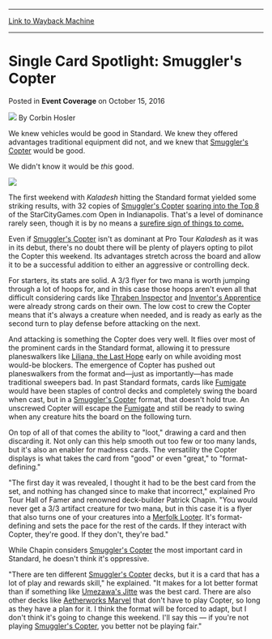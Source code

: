 
---
[Link to Wayback Machine](https://web.archive.org/web/20161102115246/http://magic.wizards.com/en/events/coverage/ptkld/single-card-spotlight-smugglers-copter-2016-10-14)

[_metadata_:author]:- "Corbin Hosler"
[_metadata_:description]:- "We knew vehicles would be good in Standard. We knew they offered advantages traditional equipment did not, and we knew that [autocard]Smuggler's Copter[/autocard] would be good.&#13; &#13; We didn't know it would be this good.&#13; &#13; [card]Smuggler's Copter[/card]"
[_metadata_:generator]:- "Drupal 7 (http://drupal.org)"
[_metadata_:node]:- "1083466"
[_metadata_:path_date]:- "2016-10-14"
[_metadata_:publish_date]:- "2016-10-15"
[_metadata_:source]:- "div-main-content"
[_metadata_:title]:- "Single Card Spotlight: Smuggler's Copter"
[_metadata_:wayback_capture_timestamp]:- "2016-11-02 11:52:46"
[_metadata_:wayback_raw_url]:- "https://web.archive.org/web/20161102115246id_/http://magic.wizards.com/en/events/coverage/ptkld/single-card-spotlight-smugglers-copter-2016-10-14"
[_metadata_:wayback_url]:- "http://magic.wizards.com/en/events/coverage/ptkld/single-card-spotlight-smugglers-copter-2016-10-14"
---


Single Card Spotlight: Smuggler's Copter
========================================



 Posted in **Event Coverage**
 on October 15, 2016 






![](https://media.magic.wizards.com/styles/auth_small/public/images/person/hosler.jpg)
By Corbin Hosler











We knew vehicles would be good in Standard. We knew they offered advantages traditional equipment did not, and we knew that [Smuggler's Copter](http://gatherer.wizards.com/Pages/Card/Details.aspx?name=Smuggler%27s+Copter) would be good.


We didn't know it would be *this* good.


**[![](http://gatherer.wizards.com/Handlers/Image.ashx?type=card&name=Smuggler%27s+Copter)](http://gatherer.wizards.com/Pages/Card/Details.aspx?name=Smuggler%27s+Copter)**


The first weekend with *Kaladesh* hitting the Standard format yielded some striking results, with 32 copies of [Smuggler's Copter](http://gatherer.wizards.com/Pages/Card/Details.aspx?name=Smuggler%27s+Copter) [soaring into the Top 8](http://sales.starcitygames.com/deckdatabase/deckshow.php?event_ID=19&t%5Bevent%5D=1&start_date=2016-10-01&end_date=2016-10-02&city=&order_1=finish&limit=8&t_num=1&action=Show+Decks) of the StarCityGames.com Open in Indianapolis. That's a level of dominance rarely seen, though it is by no means a [surefire sign of things to come.](https://www.mtggoldfish.com/articles/do-week-one-results-actually-matter)


Even if [Smuggler's Copter](http://gatherer.wizards.com/Pages/Card/Details.aspx?name=Smuggler%27s+Copter) isn't as dominant at Pro Tour *Kaladesh* as it was in its debut, there's no doubt there will be plenty of players opting to pilot the Copter this weekend. Its advantages stretch across the board and allow it to be a successful addition to either an aggressive or controlling deck.


For starters, its stats are solid. A 3/3 flyer for two mana is worth jumping through a lot of hoops for, and in this case those hoops aren't even all that difficult considering cards like [Thraben Inspector](http://gatherer.wizards.com/Pages/Card/Details.aspx?name=Thraben+Inspector) and [Inventor's Apprentice](http://gatherer.wizards.com/Pages/Card/Details.aspx?name=Inventor%27s+Apprentice) were already strong cards on their own. The low cost to crew the Copter means that it's always a creature when needed, and is ready as early as the second turn to play defense before attacking on the next.


And attacking is something the Copter does very well. It flies over most of the prominent cards in the Standard format, allowing it to pressure planeswalkers like [Liliana, the Last Hope](http://gatherer.wizards.com/Pages/Card/Details.aspx?name=Liliana%2C+the+Last+Hope) early on while avoiding most would-be blockers. The emergence of Copter has pushed out planeswalkers from the format and—just as importantly—has made traditional sweepers bad. In past Standard formats, cards like [Fumigate](http://gatherer.wizards.com/Pages/Card/Details.aspx?name=Fumigate) would have been staples of control decks and completely swing the board when cast, but in a [Smuggler's Copter](http://gatherer.wizards.com/Pages/Card/Details.aspx?name=Smuggler%27s+Copter) format, that doesn't hold true. An unscrewed Copter will escape the [Fumigate](http://gatherer.wizards.com/Pages/Card/Details.aspx?name=Fumigate) and still be ready to swing when any creature hits the board on the following turn.


On top of all of that comes the ability to "loot," drawing a card and then discarding it. Not only can this help smooth out too few or too many lands, but it's also an enabler for madness cards. The versatility the Copter displays is what takes the card from "good" or even "great," to "format-defining."


"The first day it was revealed, I thought it had to be the best card from the set, and nothing has changed since to make that incorrect," explained Pro Tour Hall of Famer and renowned deck-builder Patrick Chapin. "You would never get a 3/3 artifact creature for two mana, but in this case it is a flyer that also turns one of your creatures into a [Merfolk Looter](http://gatherer.wizards.com/Pages/Card/Details.aspx?name=Merfolk+Looter). It's format-defining and sets the pace for the rest of the cards. If they interact with Copter, they're good. If they don't, they're bad."


While Chapin considers [Smuggler's Copter](http://gatherer.wizards.com/Pages/Card/Details.aspx?name=Smuggler%27s+Copter) the most important card in Standard, he doesn't think it's oppressive.


"There are ten different [Smuggler's Copter](http://gatherer.wizards.com/Pages/Card/Details.aspx?name=Smuggler%27s+Copter) decks, but it is a card that has a lot of play and rewards skill," he explained. "It makes for a lot better format than if something like [Umezawa's Jitte](http://gatherer.wizards.com/Pages/Card/Details.aspx?name=Umezawa%27s+Jitte) was the best card. There are also other decks like [Aetherworks Marvel](http://gatherer.wizards.com/Pages/Card/Details.aspx?name=Aetherworks+Marvel) that don't have to play Copter, so long as they have a plan for it. I think the format will be forced to adapt, but I don't think it's going to change this weekend. I'll say this — if you're not playing [Smuggler's Copter](http://gatherer.wizards.com/Pages/Card/Details.aspx?name=Smuggler%27s+Copter), you better not be playing fair."







